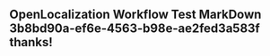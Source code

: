 <properties
ms.topic="hero-topic"
ms.test1="hero-topic"
ms.test2="test"/>

## OpenLocalization Workflow Test MarkDown 3b8bd90a-ef6e-4563-b98e-ae2fed3a583f thanks!
